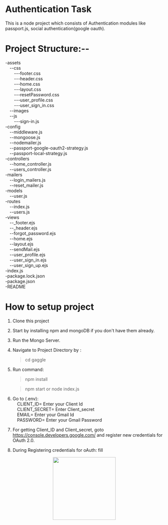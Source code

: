 # Authentication Task

This is a node project which consists of Authentication modules like passport.js, social authentication(google oauth).


# Project Structure:--

-assets\
    &emsp;--css\
    &emsp;&emsp;---footer.css\
    &emsp;&emsp;---header.css\
        &emsp;&emsp;---home.css\
        &emsp;&emsp;---layout.css\
        &emsp;&emsp;---resetPassword.css\
        &emsp;&emsp;---user_profile.css\
        &emsp;&emsp;---user_sign_in.css\
    &emsp;--images\
    &emsp;--js\
        &emsp;&emsp;---sign-in.js\
-config\
    &emsp;--middleware.js\
    &emsp;--mongoose.js\
    &emsp;--nodemailer.js\
    &emsp;--passport-google-oauth2-strategy.js\
    &emsp;--passport-local-strategy.js\
-controllers\
    &emsp;--home_controller.js\
    &emsp;--users_controller.js\
-mailers\
    &emsp;--login_mailers.js\
    &emsp;--reset_mailer.js\
-models\
    &emsp;--user.js\
-routes\
    &emsp;--index.js\
    &emsp;--users.js\
-views\
    &emsp;--_footer.ejs\
    &emsp;--_header.ejs\
    &emsp;--forgot_password.ejs\
    &emsp;--home.ejs\
    &emsp;--layout.ejs\
    &emsp;--sendMail.ejs\
    &emsp;--user_profile.ejs\
    &emsp;--user_sign_in.ejs\
    &emsp;--user_sign_up.ejs\
-index.js\
-package.lock.json\
-package.json\
-README

# How to setup project

1. Clone this project
2. Start by installing npm and mongoDB if you don't have them already.
3. Run the Mongo Server.
4. Navigate to Project Directory by :

    > cd gaggle

5. Run command:

    > npm install 

    > npm start or node index.js

6. Go to (.env):\
&emsp;CLIENT_ID= Enter your Client Id\
&emsp;CLIENT_SECRET= Enter Client_secret\
&emsp;EMAIL= Enter your Gmail Id\
&emsp;PASSWORD= Enter your Gmail Password

7. For getting Client_ID and Client_secret, goto https://console.developers.google.com/ and register new credentials for OAuth 2.0.

8. During Registering credentials for oAuth: fill 

<center>
<img src="https://user-images.githubusercontent.com/25504941/85971701-818a5080-b9eb-11ea-848f-03db366fb17b.png" height=200></center>
